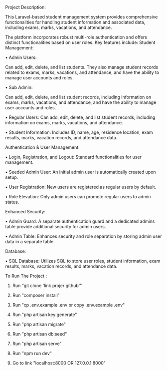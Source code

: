 

Project Description:

This Laravel-based student management system provides comprehensive functionalities for handling student information and associated data, including exams, marks, vacations, and attendance. 

The platform incorporates robust multi-role authentication and offers distinct functionalities based on user roles. Key features include:
Student Management:

•	Admin Users: 

Can add, edit, delete, and list students. They also manage student records related to exams, marks, vacations, and attendance, and have the ability to manage user accounts and roles.

•	Sub Admin: 

Can add, edit, delete, and list student records, including information on exams, marks, vacations, and attendance, and have the ability to manage user accounts and roles.

•	Regular Users: Can add, edit, delete, and list student records, including information on exams, marks, vacations, and attendance.

•	Student Information: Includes ID, name, age, residence location, exam results, marks, vacation records, and attendance data.


Authentication & User Management:

•	Login, Registration, and Logout: Standard functionalities for user management.

•	Seeded Admin User: An initial admin user is automatically created upon setup.

•	User Registration: New users are registered as regular users by default.

•	Role Elevation: Only admin users can promote regular users to admin status.


Enhanced Security:

•	Admin Guard: A separate authentication guard and a dedicated admins table provide additional security for admin users.

•	Admin Table: Enhances security and role separation by storing admin user data in a separate table.

Database:

•	SQL Database: Utilizes SQL to store user roles, student information, exam results, marks, vacation records, and attendance data.


To Run The Project : 

1. Run "git clone 'link projer github'"

2. Run "composer install"

3. Run "cp .env.example .env or copy .env.example .env"

4. Run "php artisan key:generate"

5. Run "php artisan migrate"

6. Run "php artisan db:seed"

7. Run "php artisan serve"

8. Run "npm run dev"

9. Go to link "localhost:8000 OR 127.0.0.1:8000"
